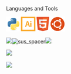 Languages and Tools <p><img src="https://raw.githubusercontent.com/devicons/devicon/1119b9f84c0290e0f0b38982099a2bd027a48bf1/icons/python/python-original.svg" alt="python" width="40" height="40"/><img src="https://raw.githubusercontent.com/devicons/devicon/1119b9f84c0290e0f0b38982099a2bd027a48bf1/icons/illustrator/illustrator-line.svg" alt="illustrator" width="40" height="40"/><img src="https://raw.githubusercontent.com/devicons/devicon/1119b9f84c0290e0f0b38982099a2bd027a48bf1/icons/html5/html5-original.svg" alt="html5" width="40" height="40"/><img src="https://raw.githubusercontent.com/devicons/devicon/1119b9f84c0290e0f0b38982099a2bd027a48bf1/icons/ubuntu/ubuntu-plain.svg" alt="ubuntu" width="40" height="40"/></p>
<img src="https://github-readme-streak-stats.herokuapp.com/?user=abhinavdharmesh&theme=dark&border_radius=4" height="205px"/><img src="https://raw.githubusercontent.com/dharmeshabhinav/assets/main/No_image.svg.png" alt="sus_spacer" width="20" height="40"/><img src="https://github-readme-stats-sigma-five.vercel.app/api/top-langs/?username=abhinavdharmesh&theme=dark"/>

<img src="https://github-readme-activity-graph.cyclic.app/graph?username=abhinavdharmesh&theme=react-dark"/>



![](https://komarev.com/ghpvc/?username=abhinavdharmesh)

